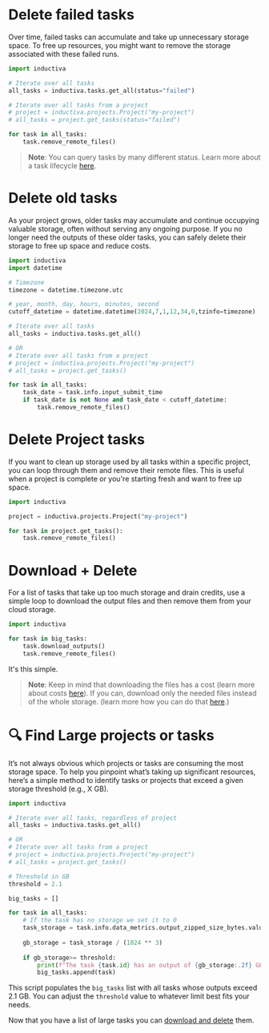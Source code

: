 # Delete failed tasks

Over time, failed tasks can accumulate and take up unnecessary storage space. To
free up resources, you might want to remove the storage associated with these
failed runs.

```python
import inductiva

# Iterate over all tasks
all_tasks = inductiva.tasks.get_all(status="failed")

# Iterate over all tasks from a project
# project = inductiva.projects.Project("my-project")
# all_tasks = project.get_tasks(status="failed")

for task in all_tasks:
    task.remove_remote_files()
```
> **Note**: You can query tasks by many different status. Learn more about a task lifecycle [here](https://inductiva.ai/guides/how-it-works/intro/tasks#task-lifecycle).

# Delete old tasks

As your project grows, older tasks may accumulate and continue occupying valuable
storage, often without serving any ongoing purpose. If you no longer need the
outputs of these older tasks, you can safely delete their storage to free up
space and reduce costs.

```python
import inductiva
import datetime

# Timezone
timezone = datetime.timezone.utc

# year, month, day, hours, minutes, second
cutoff_datetime = datetime.datetime(2024,7,1,12,34,0,tzinfo=timezone)

# Iterate over all tasks
all_tasks = inductiva.tasks.get_all()

# OR
# Iterate over all tasks from a project
# project = inductiva.projects.Project("my-project")
# all_tasks = project.get_tasks()

for task in all_tasks:
    task_date = task.info.input_submit_time
    if task_date is not None and task_date < cutoff_datetime:
        task.remove_remote_files()
```

# Delete Project tasks

If you want to clean up storage used by all tasks within a specific project, you
can loop through them and remove their remote files. This is useful when a
project is complete or you're starting fresh and want to free up space.

```python
import inductiva

project = inductiva.projects.Project("my-project")

for task in project.get_tasks():
    task.remove_remote_files()
```

# Download + Delete


For a list of tasks that take up too much storage and drain credits, use a
simple loop to download the output files and then remove them from your cloud
storage.

```python
import inductiva

for task in big_tasks:
    task.download_outputs()
    task.remove_remote_files()
```

It's this simple.

> **Note**: Keep in mind that downloading the files has a cost (learn more about costs [here](https://inductiva.ai/guides/how-it-works/basics/how-much-does-it-cost)). If you can, download only the needed files instead of the whole storage. (learn more how you can do that [here](download-file-from-project).)


# 🔍 Find Large projects or tasks

It’s not always obvious which projects or tasks are consuming the most storage
space. To help you pinpoint what’s taking up significant resources, here’s a
simple method to identify tasks or projects that exceed a given storage
threshold (e.g., X GB).

```python
import inductiva

# Iterate over all tasks, regardless of project
all_tasks = inductiva.tasks.get_all()

# OR
# Iterate over all tasks from a project
# project = inductiva.projects.Project("my-project")
# all_tasks = project.get_tasks()

# Threshold in GB
threshold = 2.1

big_tasks = []

for task in all_tasks:
    # If the task has no storage we set it to 0
    task_storage = task.info.data_metrics.output_zipped_size_bytes.value or 0
    
    gb_storage = task_storage / (1024 ** 3)
    
    if gb_storage>= threshold:
        print(f"The task {task.id} has an output of {gb_storage:.2f} GB.")
        big_tasks.append(task)
```

This script populates the `big_tasks` list with all tasks whose outputs exceed
2.1 GB. You can adjust the `threshold` value to whatever limit best fits your needs.

Now that you have a list of large tasks you can [download and delete](Download--Delete) them.